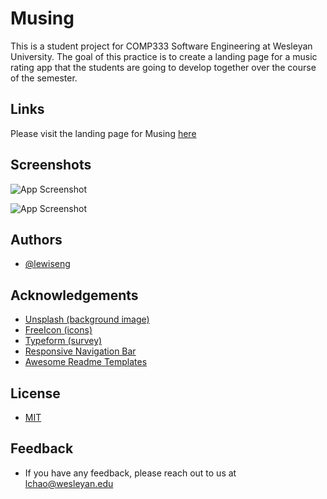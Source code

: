 
# Musing 

This is a student project for COMP333 Software Engineering at Wesleyan University. 
The goal of this practice is to create a landing page for a music rating app that the students
are going to develop together over the course of the semester. 



## Links

Please visit the landing page for Musing [here](https://lewiseng.github.io/Assignment1/index.html)


## Screenshots

![App Screenshot](https://i.ibb.co/6YntbkP/Screen-Shot-2022-02-18-at-8-09-17-AM.png)

![App Screenshot](https://i.ibb.co/5Khk47f/Screen-Shot-2022-02-18-at-8-28-09-AM.png)

## Authors

- [@lewiseng](https://github.com/lewiseng)


## Acknowledgements
 - [Unsplash (background image)](https://unsplash.com/)
 - [FreeIcon (icons)](https://freeicons.io/)
 - [Typeform (survey)](https://www.typeform.com/)
 - [Responsive Navigation Bar](https://www.makeuseof.com/responsive-navigation-bar-using-html-and-css/)
 - [Awesome Readme Templates](https://awesomeopensource.com/project/elangosundar/awesome-README-templates)

## License

- [MIT](https://choosealicense.com/licenses/mit/)


## Feedback

- If you have any feedback, please reach out to us at lchao@wesleyan.edu